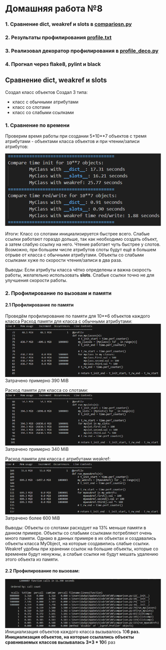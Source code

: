 # Домашняя работа №8

### 1. Сравнение dict, weakref и slots в [compariosn.py](https://github.com/Dadypool/deep_python_23b_Dadypool/blob/main/08/comparison.py)
### 2. Результаты профилирования [profile.txt](https://github.com/Dadypool/deep_python_23b_Dadypool/blob/main/08/profile.py)
### 3. Реализовал декоратор профилирования в [profile_deco.py](https://github.com/Dadypool/deep_python_23b_Dadypool/blob/main/08/profile.py)
### 4. Прогнал через flake8, pylint и black


## Сравнение dict, weakref и slots
Создал класс объектов
Создал 3 типа: 
- класс с обычными атрибутами
- класс со слотами
- класс со слабыми ссылками

### 1. Сравнение по времени
Проверим время работы при создании 5*10**7 объектов с тремя атрибутами - объектами класса объектов и при чтении/записи атрибутов:

![Сравнение времени работы](https://github.com/Dadypool/deep_python_23b_Dadypool/blob/main/08/src/time_comp.png)

Итоги:
Класс со слотами инициализируется быстрее всего. Слабые ссылки работают гораздо дольше, так как необходимо создать объект, а затем слабую ссылку на него.
Чтение работает чуть быстрее у слотов. Возможно, при большем числе атрибутов слоты будут ещё в большем отрыве от класса с обычными атрибутами. Объекты со слабыми ссылками хуже по скорости чтения/записи в два раза.

Выводы:
Если атрибуты класса чётко определены и важна скорость работы, желательно использовать __slots__. Слабые ссылки точно не для улучшения скорости работы.

### 2. Профилирование по вызовам и памяти
#### 2.1 Профилирование по памяти
Проведём профилирование по памяти для 10**6 объектов каждого класса
Расход памяти для класса с обычными атрибутами:
![Расход памяти для класса с обычными атрибутами](https://github.com/Dadypool/deep_python_23b_Dadypool/blob/main/08/src/mem_class.png)
Затрачено примерно 390 MiB

Расход памяти для класса со слотами:
![Расход памяти для класса со слотами](https://github.com/Dadypool/deep_python_23b_Dadypool/blob/main/08/src/mem_slots.png)
Затрачено примерно 340 MiB

Расход памяти для класса с атрибутами weakref:
![Расход памяти для класса с атрибутами weakre](https://github.com/Dadypool/deep_python_23b_Dadypool/blob/main/08/src/mem_weakref.png)
Затрачено более 600 MiB

Выводы:
Объекты со слотами расходует на 13% меньше памяти в данном примере. Объекты со слабыми ссылками потребляют очень много памяти. Однако в данных примере в их объектах и создавались объекты класса MyObject, на которые создавились слабые ссылки. Weakref удобны при хранении ссылок на большие объекты, которые со временем будут ненужны, а слабые ссылки не будут мешать удалению этого объекта из памяти.


#### 2.2 Профилирование по вызовам:
![Профилирование по вызовам](https://github.com/Dadypool/deep_python_23b_Dadypool/blob/main/08/src/call_stats.png)
Инициализация объектов каждого класса вызывалось 10**6 раз.
Инициализация объектов, на которые ссылались объекты сравниваемых классов вызывалась 3*3 * 10**6 раз